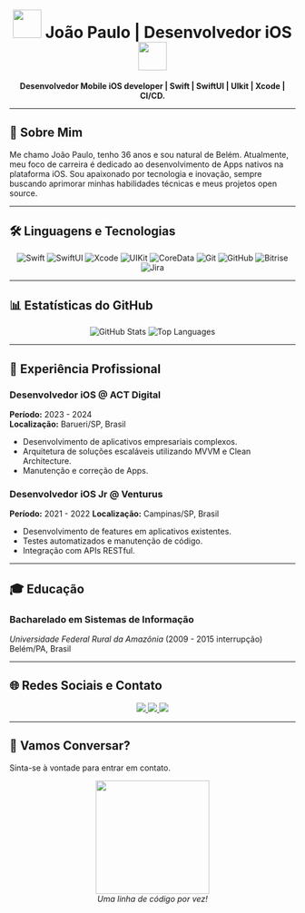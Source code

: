 <!-- Header -->
<h1 align="center">
  <img src="https://media.giphy.com/media/WUlplcMpOCEmTGBtBW/giphy.gif" width="50"> 
  João Paulo | Desenvolvedor iOS
  <img src="https://media.giphy.com/media/WUlplcMpOCEmTGBtBW/giphy.gif" width="50">
</h1>

<p align="center">
  <strong>Desenvolvedor Mobile iOS developer | Swift | SwiftUI | UIkit | Xcode | CI/CD.</strong>
</p>

---

## 📝 Sobre Mim

Me chamo João Paulo, tenho 36 anos e sou natural de Belém. Atualmente, meu foco de carreira é dedicado ao desenvolvimento de Apps nativos na plataforma iOS.
Sou apaixonado por tecnologia e inovação, sempre buscando aprimorar minhas habilidades técnicas e meus projetos open source.

---

## 🛠️ Linguagens e Tecnologias

<div align="center">
  
  <!-- Icons and badges -->
  <img alt="Swift" src="https://img.shields.io/badge/Swift-F54A27?style=for-the-badge&logo=swift&logoColor=white" />
  <img alt="SwiftUI" src="https://img.shields.io/badge/SwiftUI-FFAC45?style=for-the-badge&logo=swiftui&logoColor=white" />
  <img alt="Xcode" src="https://img.shields.io/badge/Xcode-1575F9?style=for-the-badge&logo=xcode&logoColor=white" />
  <img alt="UIKit" src="https://img.shields.io/badge/UIKit-007ACC?style=for-the-badge&logo=uikit&logoColor=white" />
  <img alt="CoreData" src="https://img.shields.io/badge/CoreData-FA7343?style=for-the-badge&logo=coredata&logoColor=white" />
  <img alt="Git" src="https://img.shields.io/badge/Git-F05032?style=for-the-badge&logo=git&logoColor=white" />
  <img alt="GitHub" src="https://img.shields.io/badge/GitHub-181717?style=for-the-badge&logo=github&logoColor=white" />
  <img alt="Bitrise" src="https://img.shields.io/badge/Bitrise-421560?style=for-the-badge&logo=bitrise&logoColor=white" />
  <img alt="Jira" src="https://img.shields.io/badge/Jira-0052CC?style=for-the-badge&logo=jira&logoColor=white" />
  
</div>

---

## 📊 Estatísticas do GitHub

<div align="center">
  
  <!-- GitHub Stats -->
  <img src="https://github-readme-stats.vercel.app/api?username=jplima30&show_icons=true&theme=radical&count_private=true" alt="GitHub Stats" />
  
  <!-- Top Languages -->
  <img src="https://github-readme-stats.vercel.app/api/top-langs/?username=jplima30&layout=compact&theme=radical" alt="Top Languages" />
  
</div>

---

## 💼 Experiência Profissional

### **Desenvolvedor iOS @ ACT Digital**
**Período:** 2023 - 2024  
**Localização:** Barueri/SP, Brasil  
- Desenvolvimento de aplicativos empresariais complexos.
- Arquitetura de soluções escaláveis utilizando MVVM e Clean Architecture.
- Manutenção e correção de Apps.

### **Desenvolvedor iOS Jr @ Venturus**
**Período:** 2021  - 2022
**Localização:** Campinas/SP, Brasil  
- Desenvolvimento de features em aplicativos existentes.
- Testes automatizados e manutenção de código.
- Integração com APIs RESTful.

---

## 🎓 Educação

### **Bacharelado em Sistemas de Informação**
*Universidade Federal Rural da Amazônia* (2009 - 2015 interrupção)  
Belém/PA, Brasil  

---

## 🌐 Redes Sociais e Contato

<div align="center">
  
  <!-- Social Media Links -->
  <a href="https://www.linkedin.com/in/jpdeveloper/">
    <img src="https://img.shields.io/badge/LinkedIn-0077B5?style=for-the-badge&logo=linkedin&logoColor=white" />
  </a>
  <a href="https://wa.me/5591989385611?text=Olá! João Paulo">
    <img src="https://img.shields.io/badge/WhatsApp-25D366?style=for-the-badge&logo=whatsapp&logoColor=white" />
  </a>
  <a href="mailto:jplimadev@gmail.com">
    <img src="https://img.shields.io/badge/Email-D14836?style=for-the-badge&logo=gmail&logoColor=white" />
  </a>
  
</div>

---

## 🤝 Vamos Conversar?

Sinta-se à vontade para entrar em contato.

<p align="center">
  <img src="https://media.giphy.com/media/L8K62iTDkzGX6/giphy.gif" width="200" />
  <br>
  <em>Uma linha de código por vez!</em>
</p>
